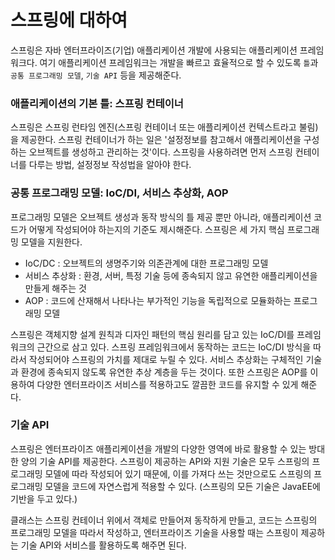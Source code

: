 # 스프링에 대하여

스프링은 자바 엔터프라이즈(기업) 애플리케이션 개발에 사용되는 애플리케이션 프레임워크다.
여기 애플리케이션 프레임워크는 개발을 빠르고 효율적으로 할 수 있도록 `틀`과 `공통 프로그래밍 모델`, `기술 API` 등을 제공해준다.

### 애플리케이션의 기본 틀: 스프링 컨테이너

스프링은 스프링 런타임 엔진(스프링 컨테이너 또는 애플리케이션 컨텍스트라고 불림)을 제공한다.
스프링 컨테이너가 하는 일은 '설정정보를 참고해서 애플리케이션을 구성하는 오브젝트를 생성하고 관리하는 것'이다.
스프링을 사용하려면 먼저 스프링 컨테이너를 다루는 방법, 설정정보 작성법을 알아야 한다.

### 공통 프로그래밍 모델: IoC/DI, 서비스 추상화, AOP

프로그래밍 모델은 오브젝트 생성과 동작 방식의 틀 제공 뿐만 아니라, 애플리케이션 코드가 어떻게 작성되어야 하는지의 기준도 제시해준다.
스프링은 세 가지 핵심 프로그래밍 모델을 지원한다.

- IoC/DC : 오브젝트의 생명주기와 의존관계에 대한 프로그래밍 모델
- 서비스 추상화 : 환경, 서버, 특정 기술 등에 종속되지 않고 유연한 애플리케이션을 만들게 해주는 것
- AOP : 코드에 산재해서 나타나는 부가적인 기능을 독립적으로 모듈화하는 프로그래밍 모델

스프링은 객체지향 설계 원칙과 디자인 패턴의 핵심 원리를 담고 있는 IoC/DI를 프레임워크의 근간으로 삼고 있다.
스프링 프레임워크에서 동작하는 코드는 IoC/DI 방식을 따라서 작성되어야 스프링의 가치를 제대로 누릴 수 있다.
서비스 추상화는 구체적인 기술과 환경에 종속되지 않도록 유연한 추상 계층을 두는 것이다.
또한 스프링은 AOP를 이용하여 다양한 엔터프라이즈 서비스를 적용하고도 깔끔한 코드를 유지할 수 있게 해준다.

### 기술 API

스프링은 엔터프라이즈 애플리케이션을 개발의 다양한 영역에 바로 활용할 수 있는 방대한 양의 기술 API를 제공한다.
스프링이 제공하는 API와 지원 기술은 모두 스프링의 프로그래밍 모델에 따라 작성되어 있기 때문에, 이를 가져다 쓰는 것만으로도 스프링의 프로그래밍 모델을 코드에 자연스럽게 적용할 수 있다.
(스프링의 모든 기술은 JavaEE에 기반을 두고 있다.)

클래스는 스프링 컨테이너 위에서 객체로 만들어져 동작하게 만들고,
코드는 스프링의 프로그래밍 모델을 따라서 작성하고,
엔터프라이즈 기술을 사용할 때는 스프링이 제공하는 기술 API와 서비스를 활용하도록 해주면 된다.
